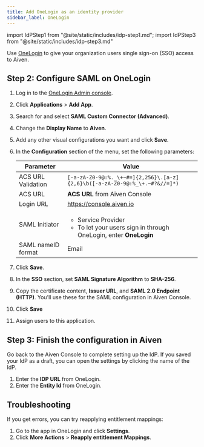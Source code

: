 ```yaml
---
title: Add OneLogin as an identity provider
sidebar_label: OneLogin
---
```

<!-- vale off -->
import IdPStep1 from "@site/static/includes/idp-step1.md";
import IdPStep3 from "@site/static/includes/idp-step3.md"

<!-- vale on -->

Use [OneLogin](https://www.onelogin.com/) to give your organization users single sign-on (SSO) access to Aiven.

<IdPStep1/>

## Step 2: Configure SAML on OneLogin

1.  Log in to the [OneLogin Admin console](https://app.onelogin.com/login).

1.  Click **Applications** > **Add App**.

1.  Search for and select **SAML Custom Connector (Advanced)**.

1.  Change the **Display Name** to **Aiven**.

1.  Add any other visual configurations you want and click **Save**.

1.  In the **Configuration** section of the menu, set the following
    parameters:

    |     Parameter      |                                                   Value                                                    |
    | ------------------ | ---------------------------------------------------------------------------------------------------------- |
    | ACS URL Validation | `[-a-zA-Z0-9@:%._\+~#=]{2,256}\.[a-z]{2,6}\b([-a-zA-Z0-9@:%_\+.~#?&//=]*)`                                 |
    | ACS URL            | **ACS URL** from Aiven Console                                                                             |
    | Login URL          | https://console.aiven.io                                                                                   |
    | SAML Initiator     | <ul><li>Service Provider</li> <li>To let your users sign in through OneLogin, enter **OneLogin**</li></ul> |
    | SAML nameID format | Email                                                                                                      |

1.  Click **Save**.

1.  In the **SSO** section, set **SAML Signature Algorithm** to **SHA-256**.

1.  Copy the certificate content, **Issuer URL**, and
    **SAML 2.0 Endpoint (HTTP)**. You'll use these for the SAML
    configuration in Aiven Console.

1. Click **Save**

1. Assign users to this application.

## Step 3: Finish the configuration in Aiven

Go back to the Aiven Console to complete setting up the IdP. If you saved your IdP as a
draft, you can open the settings by clicking the name of the IdP.

1. Enter the **IDP URL** from OneLogin.
1. Enter the **Entity Id** from OneLogin.
<IdPStep3/>

## Troubleshooting

If you get errors, you can try reapplying entitlement mappings:

1.  Go to the app in OneLogin and click **Settings**.
1.  Click **More Actions** > **Reapply entitlement Mappings**.
